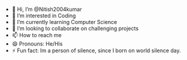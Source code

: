 - 👋 Hi, I’m @Nitish2004kumar
- 👀 I’m interested in Coding
- 🌱 I’m currently learning Computer Science 
- 💞️ I’m looking to collaborate on challenging projects
- 📫 How to reach me 
- 😄 Pronouns: He/His
- ⚡ Fun fact: Im a person of silence, since I born on world silence day.

<!---
Nitish2004kumar/Nitish2004kumar is a ✨ special ✨ repository because its `README.md` (this file) appears on your GitHub profile.
You can click the Preview link to take a look at your changes.
--->
